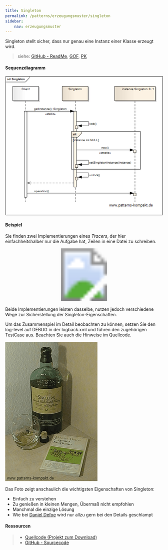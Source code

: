 ```yaml
---
title: Singleton
permalink: /patterns/erzeugungsmuster/singleton
sidebar:
    nav: erzeugungsmuster
---
```


Singleton stellt sicher, dass nur genau eine Instanz einer Klasse erzeugt wird.

> siehe: [GitHub - ReadMe](https://github.com/KarlEilebrecht/patterns-kompakt-code/blob/main/src/test/java/de/calamanari/pk/singleton/README.md), [GOF](/literature#gof), [PK](/literature#pk)

#### Sequenzdiagramm

![](/images/patterns/singleton/singleton_dn.png)

#### Beispiel

Sie finden zwei Implementierungen eines *Tracers*, der hier einfachheitshalber nur die Aufgabe hat, Zeilen in eine Datei zu schreiben.

<svg version="1.1" xmlns="http://www.w3.org/2000/svg" xmlns:xlink="http://www.w3.org/1999/xlink" viewBox="0 0 505 169">
<image width="505" height="169" xlink:href="/images/patterns/singleton/singleton_cx.png"></image> <a xlink:href="https://github.com/KarlEilebrecht/patterns-kompakt-code/blob/main/src/main/java/de/calamanari/pk/singleton/Tracer.java">
<rect x="25" y="34" fill="#fff" opacity="0" width="211" height="86"></rect>
</a><a xlink:href="https://github.com/KarlEilebrecht/patterns-kompakt-code/blob/main/src/main/java/de/calamanari/pk/singleton/Tracer2.java">
<rect x="266" y="34" fill="#fff" opacity="0" width="212" height="87"></rect>
</a>
</svg>

Beide Implementierungen leisten dasselbe, nutzen jedoch verschiedene Wege zur Sicherstellung der Singleton-Eigenschaften.

Um das Zusammenspiel im Detail beobachten zu können, setzen Sie den log-level auf DEBUG in der logback.xml und führen den zugehörigen TestCase aus. Beachten Sie auch die Hinweise im Quellcode.

![](/images/patterns/singleton/singleton_photo.png)

Das Foto zeigt anschaulich die wichtigsten Eigenschaften von Singleton:

* Einfach zu verstehen
* Zu genießen in kleinen Mengen, Übermaß nicht empfohlen
* Manchmal die einzige Lösung
* Wie bei [Daniel Defoe](https://de.wikipedia.org/wiki/Daniel_Defoe) wird nur allzu gern bei den Details geschlampt

#### Ressourcen

> * [Quellcode (Projekt zum Download)](/patterns#codebeispiele)
> * [GitHub - Sourcecode](https://github.com/KarlEilebrecht/patterns-kompakt-code/tree/main/src/main/java/de/calamanari/pk/singleton)